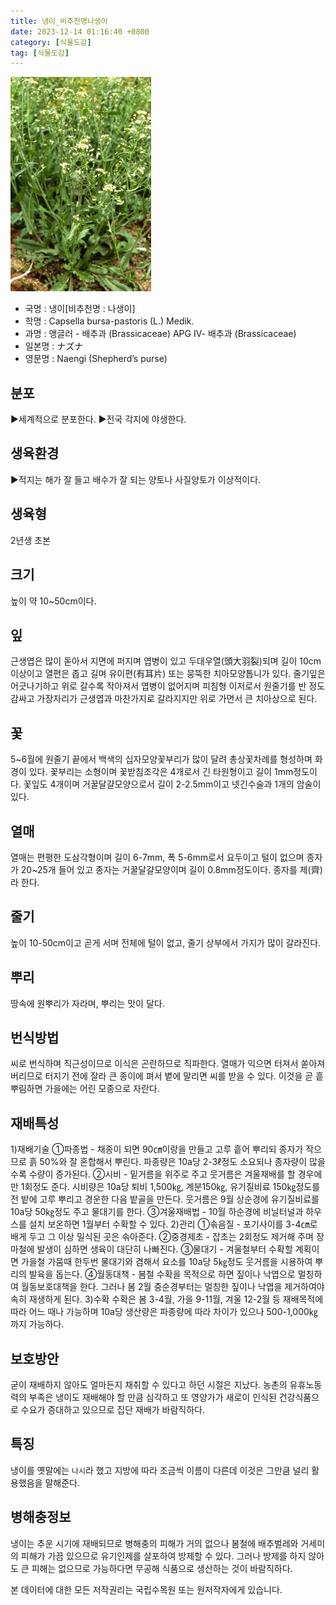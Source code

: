 ```yaml
---
title: 냉이_비추천명나생이
date: 2023-12-14 01:16:40 +0800
category: [식물도감]
tag: [식물도감]
---
```




![냉이[비추천명 : 나생이]](/assets/img/fileUpload/plants/basic/Cruciferae/Capsella/8491/1_th2.JPG)
- 국명 : 냉이[비추천명 : 나생이]
- 학명 : Capsella bursa-pastoris (L.) Medik.
- 과명 : 앵글러 - 배추과 (Brassicaceae) APG Ⅳ- 배추과 (Brassicaceae)
- 일본명 : ナズナ
- 영문명 : Naengi (Shepherd’s purse)


## 분포
▶세계적으로 분포한다.
▶전국 각지에 야생한다.
## 생육환경
▶적지는 해가 잘 들고 배수가 잘 되는 양토나 사질양토가 이상적이다.
## 생육형
2년생 초본
## 크기
높이 약 10~50cm이다.
## 잎
근생엽은 많이 돋아서 지면에 퍼지며 엽병이 있고 두대우열(頭大羽裂)되며 길이 10cm이상이고 열편은 좁고 길며 유이편(有耳片) 또는 뭉뚝한 치아모양톱니가 있다. 줄기잎은 어긋나기하고 위로 갈수록 작아져서 엽병이 없어지며 피침형 이저로서 원줄기를 반 정도 감싸고 가장자리가 근생엽과 마찬가지로 갈라지지만 위로 가면서 큰 치아상으로 된다.
## 꽃
5~6월에 원줄기 끝에서 백색의 십자모양꽃부리가 많이 달려 총상꽃차례를 형성하며 화경이 있다. 꽃부리는 소형이며 꽃받침조각은 4개로서 긴 타원형이고 길이 1mm정도이다. 꽃잎도 4개이며 거꿀달걀모양으로서 길이 2-2.5mm이고 넷긴수술과 1개의 암술이 있다.
## 열매
열매는 편평한 도삼각형이며 길이 6-7mm, 폭 5-6mm로서 요두이고 털이 없으며 종자가 20~25개 들어 있고 종자는 거꿀달걀모양이며 길이 0.8mm정도이다. 종자를 제(齊)라 한다.
## 줄기
높이 10-50cm이고 곧게 서며 전체에 털이 없고, 줄기 상부에서 가지가 많이 갈라진다.
## 뿌리
땅속에 원뿌리가 자라며, 뿌리는 맛이 달다.
## 번식방법
씨로 번식하며 직근성이므로 이식은 곤란하므로 직파한다. 열매가 익으면 터져서 쏟아져 버리므로 터지기 전에 잘라 큰 종이에 펴서 볕에 말리면 씨를 받을 수 있다. 이것을 곧 흩뿌림하면 가을에는 어린 모종으로 자란다.
## 재배특성
1)재배기술 
①파종법 - 채종이 되면 90㎝이랑을 만들고 고루 흩어 뿌리되 종자가 작으므로 흙 50%와 잘 혼합해서 뿌린다. 파종량은 10a당 2-3ℓ정도 소요되나 종자량이 많을수록 수량이 증가된다.
②시비 - 밑거름을 위주로 주고 웃거름은 겨울재배를 할 경우에만 1회정도 준다. 시비량은 10a당 퇴비 1,500㎏, 계분150㎏, 유기질비료 150㎏정도를 전 밭에 고루 뿌리고 경운한 다음 밭골을 만든다. 웃거름은 9월 상순경에 유기질비료를 10a당 50㎏정도 주고 물대기를 한다.
③겨울재배법 - 10월 하순경에 비닐터널과 하우스를 설치 보온하면 1월부터 수확할 수 있다.
2)관리
①솎음질 - 포기사이를 3-4㎝로 배게 두고 그 이상 밀식된 곳은 솎아준다.
②중경제초 - 잡초는 2회정도 제거해 주며 장마철에 발생이 심하면 생육이 대단히 나빠진다.
③물대기 - 겨울철부터 수확할 계획이면 가을철 가뭄때 한두번 물대기와 겸해서 요소를 10a당 5㎏정도 웃거름을 시용하여 뿌리의 발육을 돕는다.
④월동대책 - 봄철 수확을 목적으로 하면 짚이나 낙엽으로 멀칭하여 월동보호대책을 한다. 그러나 봄 2월 중순경부터는 멀칭한 짚이나 낙엽을 제거하여야 속히 재생하게 된다.
3)수확 
수확은 봄 3-4월, 가을 9-11월, 겨울 12-2월 등 재배목적에 따라 어느 때나 가능하며 10a당 생산량은 파종량에 따라 차이가 있으나 500-1,000㎏까지 가능하다.
## 보호방안
굳이 재배하지 않아도 얼마든지 채취할 수 있다고 하던 시절은 지났다. 농촌의 유휴노동력의 부족은 냉이도 재배해야 할 만큼 심각하고 또 영양가가 새로이 인식된 건강식품으로 수요가 증대하고 있으므로 집단 재배가 바람직하다.
## 특징
냉이를 옛말에는 `나시`라 했고 지방에 따라 조금씩 이름이 다른데 이것은 그만큼 널리 활용했음을 말해준다.
## 병해충정보
냉이는 추운 시기에 재배되므로 병해충의 피해가 거의 없으나 봄철에 배추벌레와 거세미의 피해가 가끔 있으므로 유기인제를 살포하여 방제할 수 있다. 그러나 방제를 하지 않아도 큰 피해는 없으므로 가능하다면 무공해 식품으로 생산하는 것이 바람직하다.






본 데이터에 대한 모든 저작권리는 국립수목원 또는 원저작자에게 있습니다.
